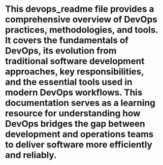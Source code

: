 # This devops_readme file provides a comprehensive overview of DevOps practices, methodologies, and tools. It covers the fundamentals of DevOps, its evolution from traditional software development approaches, key responsibilities, and the essential tools used in modern DevOps workflows. This documentation serves as a learning resource for understanding how DevOps bridges the gap between development and operations teams to deliver software more efficiently and reliably.
